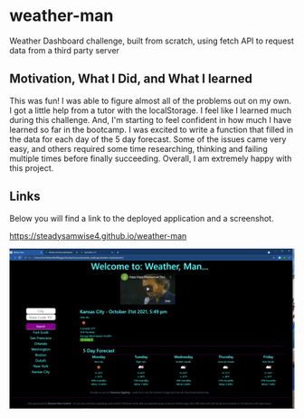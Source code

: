 # weather-man
Weather Dashboard challenge, built from scratch, using fetch API to request data from a third party server

## Motivation, What I Did, and What I learned
This was fun! I was able to figure almost all of the problems out on my own. I got a little help from a tutor with the localStorage. I feel like I learned much during this challenge. And, I'm starting to feel confident in how much I have learned so far in the bootcamp. I was excited to write a function that filled in the data for each day of the 5 day forecast. Some of the issues came very easy, and others required some time researching, thinking and failing multiple times before finally succeeding. Overall, I am extremely happy with this project. 

## Links
Below you will find a link to the deployed application and a screenshot.

https://steadysamwise4.github.io/weather-man

![weather-man](./assets/images/weather.png)
